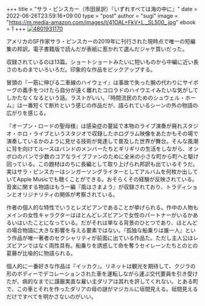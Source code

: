 +++
title = "サラ・ピンスカー（市田泉訳）『いずれすべては海の中に』"
date = 2022-06-26T23:59:16+09:00
type = "post"
author = "sugi"
image = "https://m.media-amazon.com/images/I/41OAL+FkV+L._SL500_.jpg"
ebook = 1
+++
<a href="https://www.amazon.co.jp/dp/4801931170/?tag=chezsugi-22" target="_blank" class="alignleft"><img src="https://m.media-amazon.com/images/I/41OAL+FkV+L._SL500_.jpg" alt="4801931170" border="0" /></a>

アメリカのSF作家サラ・ピンスカーの2019年に刊行された現時点で唯一の短編集の邦訳。電子書籍版で読んだが表紙に惹かれて選んだジャケ買いだった。

収録されているのは13篇。ショートショートみたいに短いものから中編に近い長さのものまでいろいろだ。印象的な作品をピックアップする。

冒頭の『一筋に伸びる二車線のハイウェイ』は事故で失った腕の代わりにサイボーグの義手をつけたら自分が遠く離れたコロラドのハイウエイみたいな気がしてしかたなくなるという話。ラストがいい。『時間流民のためのシュウェル・ホーム』は一番短くて断片という感じの作品だが、語られているシーンの外の物語の広がりを感じる。

『オープン・ロードの聖母様』は感染症の蔓延で本物のライブ演奏が廃れスタジオ・ホロ・ライブというスタジオで収録したホログラム映像をあたかもその場で演奏しているかのように見せる技術が発達して普及した世界が舞台。そんな風潮に背を向けてルースはバンドのメンバーたちとギリギリの生活をしながら、オンボロのバンで少数のコアなライブファンのために全米の小さな町から町へと駆け回っている。この題材はのちに長編として取り上げられ邦訳も出ているそうだ。実はサラ・ピンスカーはシンガーソングライターとしてアルバムを何枚か出していてApple Musicでも聴くことができる。おそらくその経験が反映されている。音楽に関する物語はもう一編『風はさまよう』が収録されており、トラディションとオリジナリティの関係が考察されている。

作者の個人的な特性でいうとレズビアンであることが挙げられる。作中の人物もメインの女性キャラクターはほとんどレズビアンで女性のパートナーがいるかあるいはいたことになっている。だがそれは単なる背景のひとつであり、ほとんどの場合物語に大きな影響を与える要素ではない。『孤独な船乗りは誰一人』という作品が唯一著者のセクシャリティが前面に出ている作品た。ただし主人公はレズビアンではなく両性具有。船乗りを誘惑して命を奪うセイレーンたちとのとの葛藤が比喩的に物語られる。

個人的に一番好きな作品は『イッカク』。リネットは観光を期待して、クジラの形のボディーでデコレーションされた車を運転しながら運ぶ交代要員を引き受けたが、病的なまでに謹厳実直な雇い主ダリアは其れを許してくれない。とある町で、この車とそれを作ったダリアの母の謎がマジカルに垣間見える。垣間見えるだけですべてを明かさないのがいい。